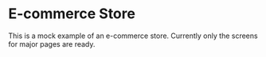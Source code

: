 # E-commerce Store

This is a mock example of an e-commerce store. Currently only the screens for major pages are ready.

